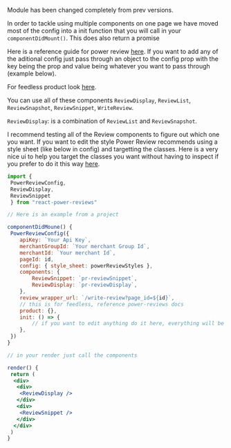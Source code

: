 Module has been changed completely from prev versions.

In order to tackle using multiple components on one page we have moved most of the config into a init function that you will call in your `componentDidMount()`. This does also return a promise

Here is a reference guide for power review [here](http://help.powerreviews.com/Content/Platform/JavaScript%20Reference%20Guide.htm). If you want to add any of the aditional config just pass through an object to the config prop with the key being the prop and value being whatever you want to pass through (example below).

For feedless product look [here](http://help.powerreviews.com/Content/Product%20Catalog/Feedless.htm).

You can use all of these components `ReviewDisplay`, `ReviewList`, `ReviewSnapshot`, `ReviewSnippet`, `WriteReview`.

`ReviewDisplay`: is a combination of `ReviewList` and `ReviewSnapshot`.

I recommend testing all of the Review components to figure out which one you want. If you want to edit the style Power Review recommends using a style sheet (like below in config) and targetting the classes. Here is a very nice ui to help you target the classes you want without having to inspect if you prefer to do it this way [here](http://ui.powerreviews.com/navigator/snapshot.html).

```jsx
import {
 PowerReviewConfig,
 ReviewDisplay,
 ReviewSnippet
 } from "react-power-reviews"

// Here is an example from a project

componentDidMoune() {
 PowerReviewConfig({
  	apiKey: `Your Api Key`,
	merchantGroupId: `Your merchant Group Id`,
   	merchantId: `Your merchant Id`,
	pageId: id,
	config: { style_sheet: powerReviewStyles },
	components: {
		ReviewSnippet: `pr-reviewSnippet`,
		ReviewDisplay: `pr-reviewDisplay`,
   	},
	review_wrapper_url: `/write-review?page_id=${id}`,
   	// this is for feedless, reference power-reviews docs
	product: {},
	init: () => {
		// if you want to edit anything do it here, everything will be loaded before this function is called
	},
 })
}

// in your render just call the components

render() {
 return (
  <div>
   <div>
    <ReviewDisplay />
   </div>
   <div>
    <ReviewSnippet />
   </div>
  </div>
 )
}
```
